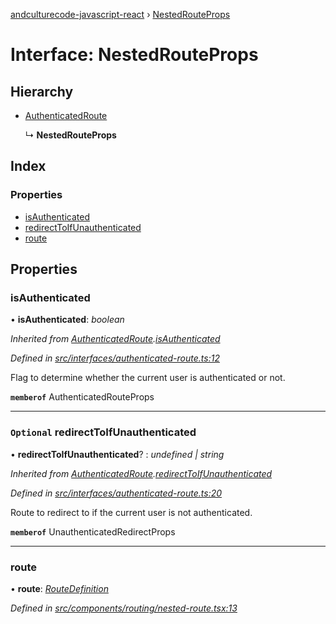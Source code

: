 [andculturecode-javascript-react](../README.md) › [NestedRouteProps](nestedrouteprops.md)

# Interface: NestedRouteProps

## Hierarchy

-   [AuthenticatedRoute](authenticatedroute.md)

    ↳ **NestedRouteProps**

## Index

### Properties

-   [isAuthenticated](nestedrouteprops.md#isauthenticated)
-   [redirectToIfUnauthenticated](nestedrouteprops.md#optional-redirecttoifunauthenticated)
-   [route](nestedrouteprops.md#route)

## Properties

### isAuthenticated

• **isAuthenticated**: _boolean_

_Inherited from [AuthenticatedRoute](authenticatedroute.md).[isAuthenticated](authenticatedroute.md#isauthenticated)_

_Defined in [src/interfaces/authenticated-route.ts:12](https://github.com/AndcultureCode/AndcultureCode.JavaScript.React/blob/045a6f6/src/interfaces/authenticated-route.ts#L12)_

Flag to determine whether the current user is authenticated or not.

**`memberof`** AuthenticatedRouteProps

---

### `Optional` redirectToIfUnauthenticated

• **redirectToIfUnauthenticated**? : _undefined | string_

_Inherited from [AuthenticatedRoute](authenticatedroute.md).[redirectToIfUnauthenticated](authenticatedroute.md#optional-redirecttoifunauthenticated)_

_Defined in [src/interfaces/authenticated-route.ts:20](https://github.com/AndcultureCode/AndcultureCode.JavaScript.React/blob/045a6f6/src/interfaces/authenticated-route.ts#L20)_

Route to redirect to if the current user is not authenticated.

**`memberof`** UnauthenticatedRedirectProps

---

### route

• **route**: _[RouteDefinition](routedefinition.md)_

_Defined in [src/components/routing/nested-route.tsx:13](https://github.com/AndcultureCode/AndcultureCode.JavaScript.React/blob/045a6f6/src/components/routing/nested-route.tsx#L13)_
